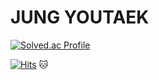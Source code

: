 # JUNG YOUTAEK

[![Solved.ac Profile](http://mazassumnida.wtf/api/v2/generate_badge?boj=youtaek)](https://solved.ac/youtaek/)

[![Hits](https://hits.seeyoufarm.com/api/count/incr/badge.svg?url=https%3A%2F%2Fgithub.com%2Fyoutaekjung&count_bg=%233DB6E8&title_bg=%23555555&icon=&icon_color=%23E7E7E7&title=hits&edge_flat=false)](https://hits.seeyoufarm.com)
🐱
